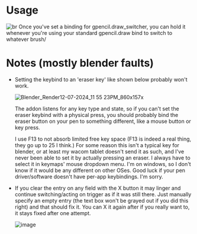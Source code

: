 # Usage
![br](https://github.com/user-attachments/assets/c368f8d9-4c71-4f79-8098-37417d034d40)
Once you've set a binding for gpencil.draw_switcher, you can hold it whenever you're using your standard gpencil.draw bind to switch to whatever brush/
# Notes (mostly blender faults)
- Setting the keybind to an 'eraser key' like shown below probably won't work.

  ![Blender_Render12-07-2024_11 55 23PM_860x157x](https://github.com/user-attachments/assets/7899484e-99e9-4b84-baab-63e04552bb1b)

  The addon listens for any key type and state, so if you can't set the eraser keybind with a physical press, you should probably bind the eraser button on your pen to something different, like a mouse button or key press.

  I use F13 to not absorb limited free key space (F13 is indeed a real thing, they go up to 25 I think.)
  For some reason this isn't a typical key for blender, or at least my wacom tablet doesn't send it as such, and I've never been able to set it by actually pressing an eraser. I always have to select it in keymaps' mouse dropdown menu. I'm on windows, so I don't know if it would be any different on other OSes.
  Good luck if your pen driver/software doesn't have per-app keybindings. I'm sorry.

- If you clear the entry on any field with the X button it may linger and continue switching/acting on trigger as if it was still there. Just manually specify an empty entry (the text box won't be grayed out if you did this right) and that should fix it. You can X it again after if you really want to, it stays fixed after one attempt.

   ![image](https://github.com/user-attachments/assets/e67f4939-a3f8-4923-8c5c-bd3ee40c404b)

